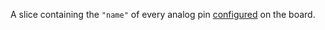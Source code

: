A slice containing the `"name"` of every analog pin [configured](/components/board/#configuration) on the board.
